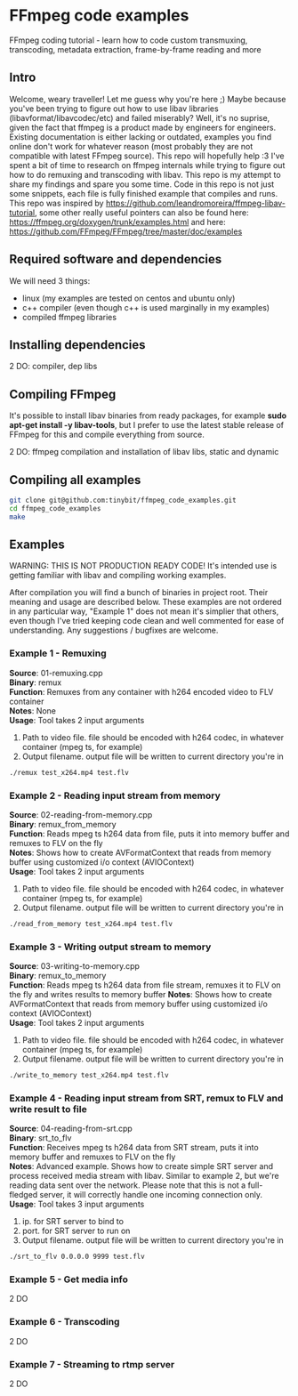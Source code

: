 # FFmpeg code examples
FFmpeg coding tutorial - learn how to code custom transmuxing, transcoding, metadata extraction, frame-by-frame reading and more

## Intro
Welcome, weary traveller! Let me guess why you're here ;) Maybe because you've been trying to figure out how to use libav libraries (libavformat/libavcodec/etc) and failed miserably? Well, it's no suprise, given the fact that ffmpeg is a product made by engineers for engineers. Existing documentation is either lacking or outdated, examples you find online don't work for whatever reason (most probably they are not compatible with latest FFmpeg source). This repo will hopefully help :3 I've spent a bit of time to research on ffmpeg internals while trying to figure out how to do remuxing and transcoding with libav. This repo is my attempt to share my findings and spare you some time. Code in this repo is not just some snippets, each file is fully finished example that compiles and runs. This repo was inspired by https://github.com/leandromoreira/ffmpeg-libav-tutorial, some other really useful pointers can also be found here: https://ffmpeg.org/doxygen/trunk/examples.html and here: https://github.com/FFmpeg/FFmpeg/tree/master/doc/examples

## Required software and dependencies
We will need 3 things:
- linux (my examples are tested on centos and ubuntu only)
- c++ compiler (even though c++ is used marginally in my examples)
- compiled ffmpeg libraries

## Installing dependencies
2 DO: compiler, dep libs

## Compiling FFmpeg
It's possible to install libav binaries from ready packages, for example **sudo apt-get install -y libav-tools**, but I prefer to use the latest stable release of FFmpeg for this and compile everything from source.

2 DO: ffmpeg compilation and installation of libav libs, static and dynamic

## Compiling all examples
```bash
git clone git@github.com:tinybit/ffmpeg_code_examples.git
cd ffmpeg_code_examples
make
```

## Examples
WARNING: THIS IS NOT PRODUCTION READY CODE! It's intended use is getting familiar with libav and compiling working examples.

After compilation you will find a bunch of binaries in project root. Their meaning and usage are described below.
These examples are not ordered in any particular way, "Example 1" does not mean it's simplier that others, even though I've tried keeping code clean and well commented for ease of understanding. Any suggestions / bugfixes are welcome.

### Example 1 - Remuxing
**Source**: 01-remuxing.cpp \
**Binary**: remux \
**Function**: Remuxes from any container with h264 encoded video to FLV container \
**Notes**: None \
**Usage**: Tool takes 2 input arguments
1) Path to video file. file should be encoded with h264 codec, in whatever container (mpeg ts, for example)
2) Output filename. output file will be written to current directory you're in
```bash
./remux test_x264.mp4 test.flv
```

### Example 2 - Reading input stream from memory
**Source**: 02-reading-from-memory.cpp \
**Binary**: remux_from_memory \
**Function**: Reads mpeg ts h264 data from file, puts it into memory buffer and remuxes to FLV on the fly \
**Notes**: Shows how to create AVFormatContext that reads from memory buffer using customized i/o context (AVIOContext) \
**Usage**: Tool takes 2 input arguments
1) Path to video file. file should be encoded with h264 codec, in whatever container (mpeg ts, for example)
2) Output filename. output file will be written to current directory you're in

```bash
./read_from_memory test_x264.mp4 test.flv
```

### Example 3 - Writing output stream to memory
**Source**: 03-writing-to-memory.cpp \
**Binary**: remux_to_memory \
**Function**: Reads mpeg ts h264 data from file stream, remuxes it to FLV on the fly and writes results to memory buffer
**Notes**: Shows how to create AVFormatContext that reads from memory buffer using customized i/o context (AVIOContext) \
**Usage**: Tool takes 2 input arguments
1) Path to video file. file should be encoded with h264 codec, in whatever container (mpeg ts, for example)
2) Output filename. output file will be written to current directory you're in

```bash
./write_to_memory test_x264.mp4 test.flv
```

### Example 4 - Reading input stream from SRT, remux to FLV and write result to file
**Source**: 04-reading-from-srt.cpp \
**Binary**: srt_to_flv \
**Function**: Receives mpeg ts h264 data from SRT stream, puts it into memory buffer and remuxes to FLV on the fly \
**Notes**: Advanced example. Shows how to create simple SRT server and process received media stream with libav. Similar to example 2, but we're reading data sent over the network. Please note that this is not a full-fledged server, it will correctly handle one incoming connection only. \
**Usage**: Tool takes 3 input arguments
1) ip. for SRT server to bind to
2) port. for SRT server to run on
3) Output filename. output file will be written to current directory you're in

```bash
./srt_to_flv 0.0.0.0 9999 test.flv
```

### Example 5 - Get media info
2 DO

### Example 6 - Transcoding
2 DO

### Example 7 - Streaming to rtmp server
2 DO

